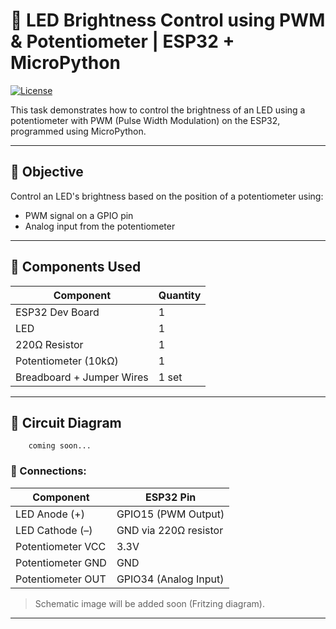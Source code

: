 # 🔦 LED Brightness Control using PWM & Potentiometer | ESP32 + MicroPython

[![License](https://img.shields.io/badge/license-Apache%202.0-blue.svg)](LICENSE)

This task demonstrates how to control the brightness of an LED using a potentiometer with PWM (Pulse Width Modulation) on the ESP32, programmed using MicroPython.

---

## 🎯 Objective

Control an LED's brightness based on the position of a potentiometer using:

- PWM signal on a GPIO pin
- Analog input from the potentiometer

---

## 🧰 Components Used

| Component                 | Quantity |
| ------------------------- | -------- |
| ESP32 Dev Board           | 1        |
| LED                       | 1        |
| 220Ω Resistor             | 1        |
| Potentiometer (10kΩ)      | 1        |
| Breadboard + Jumper Wires | 1 set    |

---

## 🔌 Circuit Diagram

        coming soon...

### 🔗 Connections:

| Component         | ESP32 Pin             |
| ----------------- | --------------------- |
| LED Anode (+)     | GPIO15 (PWM Output)   |
| LED Cathode (–)   | GND via 220Ω resistor |
| Potentiometer VCC | 3.3V                  |
| Potentiometer GND | GND                   |
| Potentiometer OUT | GPIO34 (Analog Input) |

> Schematic image will be added soon (Fritzing diagram).

---
